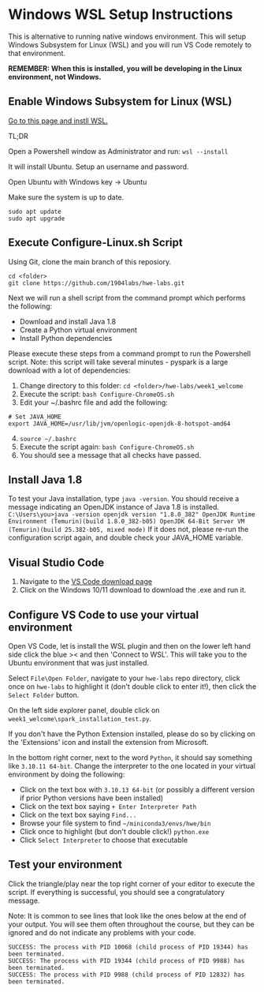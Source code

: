 # Windows WSL Setup Instructions

This is alternative to running native windows environment. This will setup Windows Subsystem for Linux (WSL) and you will run VS Code remotely to that environment.

**REMEMBER: When this is installed, you will be developing in the Linux environment, not Windows.**

## Enable Windows Subsystem for Linux (WSL)

[Go to this page and instll WSL.](https://learn.microsoft.com/en-us/windows/wsl/install)

TL;DR

Open a Powershell window as Administrator and run: `wsl --install`

It will install Ubuntu.  Setup an username and password.

Open Ubuntu with Windows key -> Ubuntu

Make sure the system is up to date.

```
sudo apt update
sudo apt upgrade
```

## Execute Configure-Linux.sh Script

Using Git, clone the main branch of this reposiory.

    cd <folder>
    git clone https://github.com/1904labs/hwe-labs.git
    
Next we will run a shell script from the command prompt which performs the following:
   - Download and install Java 1.8
   - Create a Python virtual environment
   - Install Python dependencies

   Please execute these steps from a command prompt to run the Powershell script.  Note: this script will take several minutes - pyspark is a large download with a lot of dependencies:
   1. Change directory to this folder: `cd <folder>/hwe-labs/week1_welcome`
   2. Execute the script: `bash Configure-ChromeOS.sh`
   3. Edit your ~/.bashrc file and add the following:
```
# Set JAVA_HOME
export JAVA_HOME=/usr/lib/jvm/openlogic-openjdk-8-hotspot-amd64
```
  4. `source ~/.bashrc`
  5. Execute the script again: `bash Configure-ChromeOS.sh`
  6. You should see a message that all checks have passed.

## Install Java 1.8

To test your Java installation, type `java -version`. You should receive a message indicating an OpenJDK instance of Java 1.8 is installed.
    ```
    C:\Users\you>java -version
    openjdk version "1.8.0_382"
    OpenJDK Runtime Environment (Temurin)(build 1.8.0_382-b05)
    OpenJDK 64-Bit Server VM (Temurin)(build 25.382-b05, mixed mode)
    ```
If it does not, please re-run the configuration script again, and double check your JAVA_HOME variable.

## Visual Studio Code

   1. Navigate to the [VS Code download page](https://code.visualstudio.com/download)
   2. Click on the Windows 10/11 download to download the .exe and run it.

## Configure VS Code to use your virtual environment

Open VS Code, let is install the WSL plugin and then on the lower left hand side click the blue >< and then 'Connect to WSL'.  This will take you to the Ubuntu environment that was just installed.

Select `File\Open Folder`, navigate to your `hwe-labs` repo directory, click once on `hwe-labs` to highlight it (don't double click to enter it!), then click the `Select Folder` button.

On the left side explorer panel, double click on `week1_welcome\spark_installation_test.py`.

If you don't have the Python Extension installed, please do so by clicking on the 'Extensions' icon and install the extension from Microsoft.

In the bottom right corner, next to the word `Python`, it should say something like `3.10.11 64-bit`. Change the interpreter to the one located in your virtual environment by doing the following:

* Click on the text box with `3.10.13 64-bit` (or possibly a different version if prior Python versions have been installed)
* Click on the text box saying `+ Enter Interpreter Path`
* Click on the text box saying `Find...`
* Browse your file system to find `~/miniconda3/envs/hwe/bin`
* Click once to highlight (but don't double click!) `python.exe`
* Click `Select Interpreter` to choose that executable

## Test your environment

Click the triangle/play near the top right corner of your editor to execute the script. If everything is successful, you should see a congratulatory message.

Note: It is common to see lines that look like the ones below at the end of your output. You will see them often throughout the course, but they can be ignored and do not indicate any problems with your code.

```
SUCCESS: The process with PID 10068 (child process of PID 19344) has been terminated.
SUCCESS: The process with PID 19344 (child process of PID 9988) has been terminated.
SUCCESS: The process with PID 9988 (child process of PID 12832) has been terminated.
```
